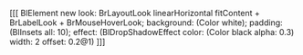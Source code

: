 [[[
BlElement new
	look: BrLayoutLook linearHorizontal fitContent + BrLabelLook + BrMouseHoverLook;
	background: (Color white);
	padding: (BlInsets all: 10);
	effect: (BlDropShadowEffect color: (Color black alpha: 0.3) width: 2 offset: 0.2@1)
]]]